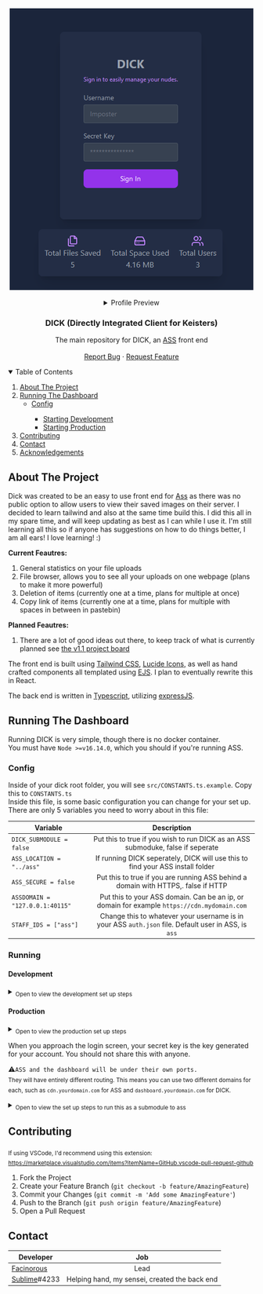 <br />
<p align="center">
  <a href="assets/dick_example_2.png">
    <img src="assets/dick_example_2.png" alt="Login">
  </a>
  <details align="center">
  <summary>Profile Preview</summary>
    <a href="assets/dick_example_1.png">
    <img src="assets/dick_example_1.png" alt="Profile">
  </a>
  </details>

  <h3 align="center">DICK (Directly Integrated Client for Keisters)</h3>

  <p align="center">
    The main repository for DICK, an <a href="https://github.com/tycrek/ass">ASS</a> front end
    <br />
    <br />
    <a href="https://github.com/facinorous-420/dick/issues">Report Bug</a>
    ·
    <a href="https://github.com/facinorous-420/dick/issues">Request Feature</a>
  </p>
</p>

<!-- TABLE OF CONTENTS -->
<details open="open">
  <summary>Table of Contents</summary>
  <ol>
    <li><a href="#about-the-project">About The Project</a></li>
    <li><a href="#running-the-dashboard">Running The Dashboard</a>
      <ul>
        <li><a href="#config">Config</a></li>
          <ul>
            <li><a href="#development">Starting Development</a></li>
            <li><a href="#production">Starting Production</a></li>
          </ul>
        </ul>
    </li>
    <li>
      <a href="#contributing">Contributing</a>
    </li>
    <li>
      <a href="#contact">Contact</a>
    </li>
    <li>
      <a href="#acknowledgements">Acknowledgements</a>
    </li>
  </ol>
</details>



## About The Project

Dick was created to be an easy to use front end for <a href="https://github.com/tycrek/ass">Ass</a> as there was no public option to allow users to view their saved images on their server. I decided to learn tailwind and also at the same time build this. I did this all in my spare time, and will keep updating as best as I can while I use it. I'm still learning all this so if anyone has suggestions on how to do things better, I am all ears! I love learning! :)

**Current Feautres:**
1. General statistics on your file uploads
2. File browser, allows you to see all your uploads on one webpage (plans to make it more powerful)
3. Deletion of items (currently one at a time, plans for multiple at once)
4. Copy link of items (currently one at a time, plans for multiple with spaces in between in pastebin)

**Planned Feautres:**
1. There are a lot of good ideas out there, to keep track of what is currently planned see <a href="https://github.com/Facinorous-420/dick/projects/2">the v1.1 project board</a>

The front end is built using <a href="https://tailwindcss.com">Tailwind CSS</a>, <a href="https://lucide.dev/">Lucide Icons,</a> as well as hand crafted components all templated using <a href="https://ejs.co/">EJS</a>. I plan to eventually rewrite this in React.

The back end is written in <a href="https://www.typescriptlang.org/">Typescript</a>, utilizing <a href="https://expressjs.com/">expressJS</a>.


## Running The Dashboard

Running DICK is very simple, though there is no docker container.<br/>
You must have `Node >=v16.14.0`, which you should if you're running ASS.


### Config

Inside of your dick root folder, you will see `src/CONSTANTS.ts.example`. Copy this to `CONSTANTS.ts`<br/>
Inside this file, is some basic configuration you can change for your set up. There are only 5 variables you need to worry about in this file:

| Variable                                     |           Description           |
| --------------------------------------------- | :---------------------: |
| `DICK_SUBMODULE = false` | Put this to true if you wish to run DICK as an ASS submoduke, false if seperate                 |
| `ASS_LOCATION = "../ass"` | If running DICK seperately, DICK will use this to find your ASS install folder |
| `ASS_SECURE = false` | Put this to true if you are running ASS behind a domain with HTTPS,. false if HTTP                  |
| `ASSDOMAIN = "127.0.0.1:40115"` | Put this to your ASS domain. Can be an ip, or domain for example `https://cdn.mydomain.com` |
| `STAFF_IDS = ["ass"]` | Change this to whatever your username is in your ASS `auth.json` file. Default user in ASS, is `ass` |

### Running

#### Development

<details>
    <summary>
      <sub>Open to view the development set up steps</sub>
    </summary>

  1. Create a folder, call it whatever you wish
  2. Install, and run ASS https://github.com/tycrek/ass#installation (This will create an `ass` folder) 
  3. Go back into the folder you created and clone this repo `git clone https://github.com/Facinorous-420/dick`
  4. Go into the newly created `dick` folder `cd dick`
  5. Go into `/src` and copy `CONSTANTS.ts.example` to `CONSTANTS.ts` and edit it as needed
  6. Go back to the root of `dick` and install the dependancies for the frontend, `npm i`
  7. Run `npm run build:dev` to compile the code base in watch mode
  8. In a new terminal, run `npm run serve:dev` to run DICK using nodemon
  
:warning:```ASS will be running under it's port of 40115 whereas the dashboard will be under the port 3000.```<br/>
</details>
  
#### Production
<details>
    <summary>
      <sub>Open to view the production set up steps</sub>
    </summary><br/>

  1. Create a folder, call it whatever you wish
  2. Install, and run ASS https://github.com/tycrek/ass#installation (This will create an `ass` folder) 
  3. Go back into the folder you created and clone this repo `git clone https://github.com/Facinorous-420/dick.git`
  4. Go into the newly created `dick` folder `cd dick`
  5. Go into `/src` and copy `CONSTANTS.ts.example` to `CONSTANTS.ts` and edit it as needed
  6. Go back to the root of `dick` and install the dependancies for the frontend, `npm i`
  7. Run `npm start` to compile the code base and run DICK

</details>

When you approach the login screen, your secret key is the key generated for your account. You should not share this with anyone.

:warning:```ASS and the dashboard will be under their own ports.```<br/>
<sub> They will have entirely different routing. This means you can use two different domains for each, such as `cdn.yourdomain.com` for ASS and `dashboard.yourdomain.com` for DICK. </sub>

<details>
    <summary><sub>Open to view the set up steps to run this as a submodule to ass</sub></summary><br/>

**Preface:** You need to edit `/src/CONSTANTS.ts`'s variable of `DICK_SUBMODULE` to `true`
  
1. Setup ASS https://github.com/tycrek/ass#installation
   For when it asks for name of front end, leave as `ass-x` (default) for now.

2. Add this repo as a submodule into ASS `git submodule add https://github.com/Facinorous-420/dick`
3. Go into the frontend's directory, `cd dick`, and run `git submodule update --init --recursive` to initiaze it
4. Install the dependancies for the frontend, `npm i`
5. Run `npm run build` to compile the frontend and get it ready to run
6. Then move to the ASS directory and run the ASS setup again `npm run setup`
7. Leave everything as you did prior, but this time under `frontend name`, type `dick` and continue
8. Go into the `.gitmodules` file, and youll notice two submodules. Remove the
   ```
   [submodule "ass-x"]
     path = ass-x
     url = git@github.com:tycrek/ass-x.git
   ```
   submodule so only the
   ```
   [submodule "dick"]
     path = dick
     url = https://github.com/Facinorous-420/dick
   ```
   one is left
9. Run `npm run build` to recompile this change
10. You can run ASS, `npm start` or however you normally run your ass instance
   
</details>

## Contributing

<sub> If using VSCode, I'd recommend using this extension: https://marketplace.visualstudio.com/items?itemName=GitHub.vscode-pull-request-github</sub>

1. Fork the Project
2. Create your Feature Branch (`git checkout -b feature/AmazingFeature`)
3. Commit your Changes (`git commit -m 'Add some AmazingFeature'`)
4. Push to the Branch (`git push origin feature/AmazingFeature`)
5. Open a Pull Request



## Contact

| Developer                                     |           Job           |
| --------------------------------------------- | :---------------------: |
| [Facinorous](https://github.com/facinorous-420) | Lead                  |
| [Sublime](https://github.com/senpaiSubby)#4233 | Helping hand, my sensei, created the back end |
